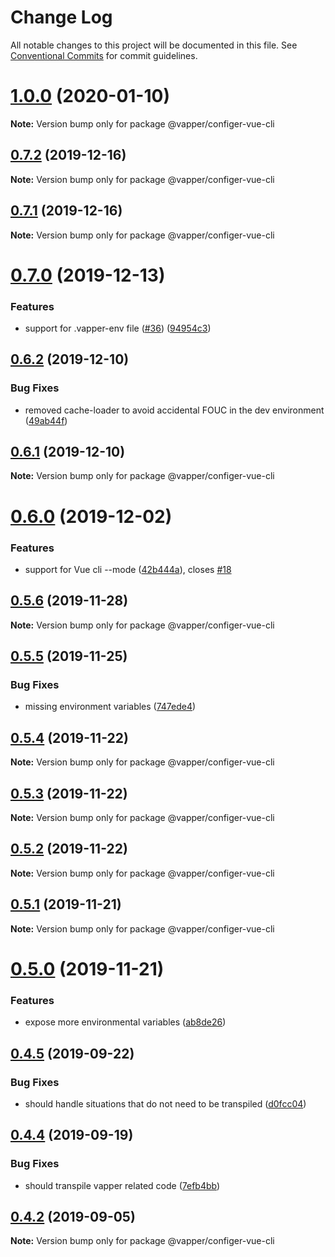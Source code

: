 # Change Log

All notable changes to this project will be documented in this file.
See [Conventional Commits](https://conventionalcommits.org) for commit guidelines.

# [1.0.0](https://github.com/vapperjs/vapper/compare/@vapper/configer-vue-cli@0.7.2...@vapper/configer-vue-cli@1.0.0) (2020-01-10)

**Note:** Version bump only for package @vapper/configer-vue-cli





## [0.7.2](https://github.com/vapperjs/vapper/compare/@vapper/configer-vue-cli@0.7.1...@vapper/configer-vue-cli@0.7.2) (2019-12-16)

**Note:** Version bump only for package @vapper/configer-vue-cli





## [0.7.1](https://github.com/vapperjs/vapper/compare/@vapper/configer-vue-cli@0.7.0...@vapper/configer-vue-cli@0.7.1) (2019-12-16)

**Note:** Version bump only for package @vapper/configer-vue-cli





# [0.7.0](https://github.com/vapperjs/vapper/compare/@vapper/configer-vue-cli@0.6.2...@vapper/configer-vue-cli@0.7.0) (2019-12-13)


### Features

* support for .vapper-env file ([#36](https://github.com/vapperjs/vapper/issues/36)) ([94954c3](https://github.com/vapperjs/vapper/commit/94954c3))





## [0.6.2](https://github.com/vapperjs/vapper/compare/@vapper/configer-vue-cli@0.6.1...@vapper/configer-vue-cli@0.6.2) (2019-12-10)


### Bug Fixes

* removed cache-loader to avoid accidental FOUC in the dev environment ([49ab44f](https://github.com/vapperjs/vapper/commit/49ab44f))





## [0.6.1](https://github.com/vapperjs/vapper/compare/@vapper/configer-vue-cli@0.6.0...@vapper/configer-vue-cli@0.6.1) (2019-12-10)

**Note:** Version bump only for package @vapper/configer-vue-cli





# [0.6.0](https://github.com/vapperjs/vapper/compare/@vapper/configer-vue-cli@0.5.6...@vapper/configer-vue-cli@0.6.0) (2019-12-02)


### Features

* support for Vue cli --mode ([42b444a](https://github.com/vapperjs/vapper/commit/42b444a)), closes [#18](https://github.com/vapperjs/vapper/issues/18)





## [0.5.6](https://github.com/vapperjs/vapper/compare/@vapper/configer-vue-cli@0.5.5...@vapper/configer-vue-cli@0.5.6) (2019-11-28)

**Note:** Version bump only for package @vapper/configer-vue-cli





## [0.5.5](https://github.com/vapperjs/vapper/compare/@vapper/configer-vue-cli@0.5.4...@vapper/configer-vue-cli@0.5.5) (2019-11-25)


### Bug Fixes

* missing environment variables ([747ede4](https://github.com/vapperjs/vapper/commit/747ede4))





## [0.5.4](https://github.com/vapperjs/vapper/compare/@vapper/configer-vue-cli@0.5.3...@vapper/configer-vue-cli@0.5.4) (2019-11-22)

**Note:** Version bump only for package @vapper/configer-vue-cli





## [0.5.3](https://github.com/vapperjs/vapper/compare/@vapper/configer-vue-cli@0.5.2...@vapper/configer-vue-cli@0.5.3) (2019-11-22)

**Note:** Version bump only for package @vapper/configer-vue-cli





## [0.5.2](https://github.com/vapperjs/vapper/compare/@vapper/configer-vue-cli@0.5.1...@vapper/configer-vue-cli@0.5.2) (2019-11-22)

**Note:** Version bump only for package @vapper/configer-vue-cli





## [0.5.1](https://github.com/vapperjs/vapper/compare/@vapper/configer-vue-cli@0.5.0...@vapper/configer-vue-cli@0.5.1) (2019-11-21)

**Note:** Version bump only for package @vapper/configer-vue-cli





# [0.5.0](https://github.com/vapperjs/vapper/compare/@vapper/configer-vue-cli@0.4.5...@vapper/configer-vue-cli@0.5.0) (2019-11-21)


### Features

* expose more environmental variables ([ab8de26](https://github.com/vapperjs/vapper/commit/ab8de26))





## [0.4.5](https://github.com/vapperjs/vapper/compare/@vapper/configer-vue-cli@0.4.4...@vapper/configer-vue-cli@0.4.5) (2019-09-22)


### Bug Fixes

* should handle situations that do not need to be transpiled ([d0fcc04](https://github.com/vapperjs/vapper/commit/d0fcc04))





## [0.4.4](https://github.com/vapperjs/vapper/compare/@vapper/configer-vue-cli@0.4.3...@vapper/configer-vue-cli@0.4.4) (2019-09-19)


### Bug Fixes

* should transpile vapper related code ([7efb4bb](https://github.com/vapperjs/vapper/commit/7efb4bb))





## [0.4.2](https://github.com/vapperjs/vapper/compare/@vapper/configer-vue-cli@0.4.1...@vapper/configer-vue-cli@0.4.2) (2019-09-05)

**Note:** Version bump only for package @vapper/configer-vue-cli
